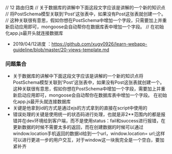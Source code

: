 
// 12 路由归类
// 关于数据库的讲解中下面这段文字应该是讲解的一个新的知识点
// 将PostSchema模型关联到'Post'这张表中，如果没有Post这张表就创建一个。
// 这种关联很有意思，假如你想在PostSchema中增加一个字段，只需要加上并重新启动应用即可，mongoose会自动帮你在数据库表中增加一个字段。
// 在初始化app.js最开头就连接数据库
- 2019/04/12进度 ：https://github.com/xugy0926/learn-webapp-guideline/blob/master/20-views-template.md

### 问题集合
- 关于数据库的讲解中下面这段文字应该是讲解的一个新的知识点将PostSchema模型关联到'Post'这张表中，如果没有Post这张表就创建一个。这种关联很有意思，假如你想在PostSchema中增加一个字段，需要加上并重新启动应用即可，mongoose会自动帮你在数据库表中增加一个字段。
在初始化app.js最开头就连接数据库
- 关键是他拿到id的方式是通过ejs的方式拿到的直接在script中使用的
- 错误处理的关键是使用统一的状态码进行处理，也就是非2**范围内的都是报错并在dev环境给到客户端，而不是使用status：fail和success进行报错，在更新数据的时候不需要太多的返回，而在创建数据的时候可以通过window.location手机返回的数据id给到一个url，window.location= url;这样可以进行更进一步的用户交互，对于window这一块我完全是一个空白，要加紧补齐